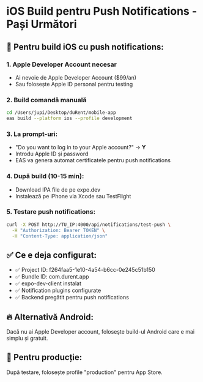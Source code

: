 # iOS Build pentru Push Notifications - Pași Următori

## 🍎 Pentru build iOS cu push notifications:

### 1. **Apple Developer Account necesar**
- Ai nevoie de Apple Developer Account ($99/an)
- Sau folosește Apple ID personal pentru testing

### 2. **Build comandă manuală**
```bash
cd /Users/jupi/Desktop/duRent/mobile-app
eas build --platform ios --profile development
```

### 3. **La prompt-uri:**
- "Do you want to log in to your Apple account?" → **Y**
- Introdu Apple ID și password
- EAS va genera automat certificatele pentru push notifications

### 4. **După build (10-15 min):**
- Download IPA file de pe expo.dev
- Instalează pe iPhone via Xcode sau TestFlight

### 5. **Testare push notifications:**
```bash
curl -X POST http://TU_IP:4000/api/notifications/test-push \
  -H "Authorization: Bearer TOKEN" \
  -H "Content-Type: application/json"
```

## ✅ Ce e deja configurat:
- ✅ Project ID: f264faa5-1e10-4a54-b6cc-0e245c51b150
- ✅ Bundle ID: com.durent.app
- ✅ expo-dev-client instalat
- ✅ Notification plugins configurate
- ✅ Backend pregătit pentru push notifications

## 🔥 Alternativă Android:
Dacă nu ai Apple Developer account, folosește build-ul Android care e mai simplu și gratuit.

## 📱 Pentru producție:
După testare, folosește profile "production" pentru App Store.